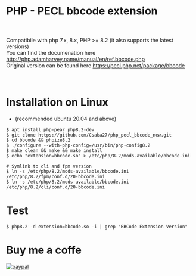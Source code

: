 # PHP - PECL bbcode extension<br><br>
Compatibile with php 7.x, 8.x, PHP >= 8.2 (it also supports the latest versions)<br>
You can find the documenation here http://php.adamharvey.name/manual/en/ref.bbcode.php <br>
Original version can be found here https://pecl.php.net/package/bbcode <br>
<br>
<br />
# Installation on Linux <br />
* (recommended ubuntu 20.04 and above)


```
$ apt install php-pear php8.2-dev
$ git clone https://github.com/Csaba27/php_pecl_bbcode_new.git
$ cd bbcode && phpize8.2
$ ./configure --with-php-config=/usr/bin/php-config8.2
$ make clean && make && make install
$ echo "extension=bbcode.so" > /etc/php/8.2/mods-available/bbcode.ini

# Symlink to cli and fpm version
$ ln -s /etc/php/8.2/mods-available/bbcode.ini /etc/php/8.2/fpm/conf.d/20-bbcode.ini
$ ln -s /etc/php/8.2/mods-available/bbcode.ini /etc/php/8.2/cli/conf.d/20-bbcode.ini
```

# Test
```
$ php8.2 -d extension=bbcode.so -i | grep "BBCode Extension Version"
```

# Buy me a coffe

[![paypal](https://www.paypalobjects.com/en_US/i/btn/btn_donateCC_LG.gif)](https://www.paypal.com/donate/?hosted_button_id=Z4L2Q8NE2JPRS)
